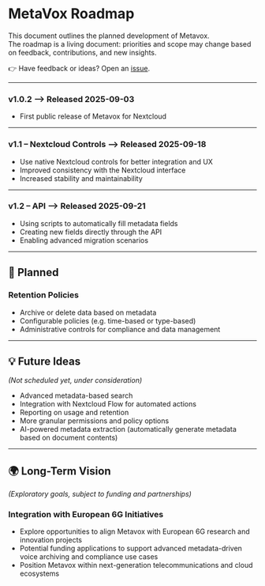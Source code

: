 # MetaVox Roadmap

This document outlines the planned development of Metavox.  
The roadmap is a living document: priorities and scope may change based on feedback, contributions, and new insights.

👉 Have feedback or ideas? Open an [issue](https://github.com/nextcloud/metavox/issues).

---

### v1.0.2  --> Released 2025-09-03
- First public release of Metavox for Nextcloud

---

### v1.1 – Nextcloud Controls --> Released 2025-09-18
- Use native Nextcloud controls for better integration and UX  
- Improved consistency with the Nextcloud interface  
- Increased stability and maintainability  

---

### v1.2 – API --> Released 2025-09-21
- Using scripts to automatically fill metadata fields
- Creating new fields directly through the API
- Enabling advanced migration scenarios 

---

## 📌 Planned
### Retention Policies
- Archive or delete data based on metadata  
- Configurable policies (e.g. time-based or type-based)  
- Administrative controls for compliance and data management  

---

## 💡 Future Ideas
*(Not scheduled yet, under consideration)*  
- Advanced metadata-based search  
- Integration with Nextcloud Flow for automated actions  
- Reporting on usage and retention  
- More granular permissions and policy options
- AI-powered metadata extraction (automatically generate metadata based on document contents) 

---

## 🌍 Long-Term Vision
*(Exploratory goals, subject to funding and partnerships)*  

### Integration with European 6G Initiatives
- Explore opportunities to align Metavox with European 6G research and innovation projects  
- Potential funding applications to support advanced metadata-driven voice archiving and compliance use cases  
- Position Metavox within next-generation telecommunications and cloud ecosystems  

